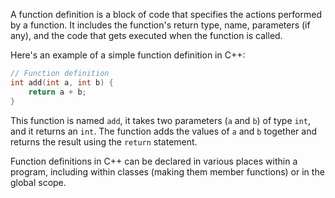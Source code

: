  [//]: # (### What is a Function Definition?)

A function definition is a block of code that specifies the actions performed by a function. It includes the function's return type, name, parameters (if any), and the code that gets executed when the function is called.

Here's an example of a simple function definition in C++:

```cpp
// Function definition
int add(int a, int b) {
    return a + b;
}
```

This function is named `add`, it takes two parameters (`a` and `b`) of type `int`, and it returns an `int`. The function adds the values of `a` and `b` together and returns the result using the `return` statement.

Function definitions in C++ can be declared in various places within a program, including within classes (making them member functions) or in the global scope.
